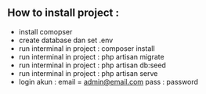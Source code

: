 ## How to install project :
- install comopser
- create database dan set .env
- run interminal in project : composer install
- run interminal in project : php artisan migrate
- run interminal in project : php artisan db:seed
- run interminal in project : php artisan serve
- login akun : email = admin@email.com pass : password

